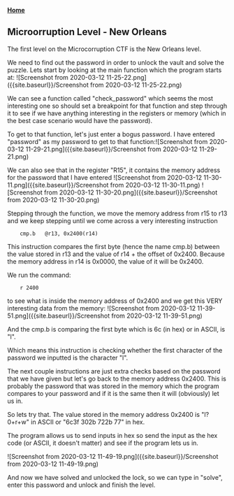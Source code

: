 **[Home](https://devianc3wastaken.github.io/blog/)**

## Microorruption Level - New Orleans

The first level on the Microcorruption CTF is the New Orleans level.

We need to find out the password in order to unlock the vault and solve the puzzle.
Lets start by looking at the main function which the program starts at:
![Screenshot from 2020-03-12 11-25-22.png]({{site.baseurl}}/Screenshot from 2020-03-12 11-25-22.png)

We can see a function called "check_password" which seems the most interesting one so should set a breakpoint for that function and step through it to see if we have anything interesting in the registers or memory (which in the best case scenario would have the password).

To get to that function, let's just enter a bogus password. I have entered "password" as my password to get to that function:![Screenshot from 2020-03-12 11-29-21.png]({{site.baseurl}}/Screenshot from 2020-03-12 11-29-21.png)

We can also see that in the register "R15", it contains the memory address for the password that I have entered
![Screenshot from 2020-03-12 11-30-11.png]({{site.baseurl}}/Screenshot from 2020-03-12 11-30-11.png)
![Screenshot from 2020-03-12 11-30-20.png]({{site.baseurl}}/Screenshot from 2020-03-12 11-30-20.png)

Stepping through the function, we move the memory address from r15 to r13 and we keep stepping until we come across a very interesting instruction 

		cmp.b	@r13, 0x2400(r14)

This instruction compares the first byte (hence the name cmp.b) between the value stored in r13 and the value of r14 + the offset of 0x2400. Because the memory address in r14 is 0x0000, the value of it will be 0x2400.

We run the command:

		r 2400

to see what is inside the memory address of 0x2400 and we get this VERY interesting data from the memory:
![Screenshot from 2020-03-12 11-39-51.png]({{site.baseurl}}/Screenshot from 2020-03-12 11-39-51.png)

And the cmp.b is comparing the first byte which is 6c (in hex) or in ASCII, is "l".

Which means this instruction is checking whether the first character of the password we inputted is the character "l".

The next couple instructions are just extra checks based on the password that we have given but let's go back to the memory address 0x2400. This is probably the password that was stored in the memory which the program compares to your password and if it is the same then it will (obviously) let us in.

So lets try that. The value stored in the memory address 0x2400 is "l?0+r+w" in ASCII or "6c3f 302b 722b 77" in hex.

The program allows us to send inputs in hex so send the input as the hex code (or ASCII, it doesn't matter) and see if the program lets us in.

![Screenshot from 2020-03-12 11-49-19.png]({{site.baseurl}}/Screenshot from 2020-03-12 11-49-19.png)

And now we have solved and unlocked the lock, so we can type in "solve", enter this password and unlock and finish the level.
